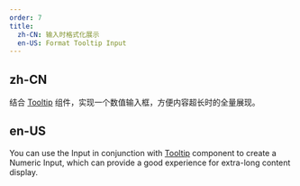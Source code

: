 ```yaml
---
order: 7
title:
  zh-CN: 输入时格式化展示
  en-US: Format Tooltip Input
---
```


## zh-CN

结合 [Tooltip](/components/tooltip/zh) 组件，实现一个数值输入框，方便内容超长时的全量展现。

## en-US

You can use the Input in conjunction with [Tooltip](/components/tooltip/en) component to create a Numeric Input, which can provide a good experience for extra-long content display.
